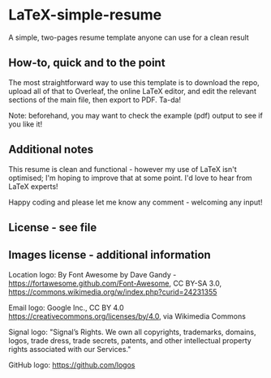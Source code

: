 # LaTeX-simple-resume
A simple, two-pages resume template anyone can use for a clean result

## How-to, quick and to the point
The most straightforward way to use this template is to download the repo, upload all of that to Overleaf, the online LaTeX editor, and edit the relevant sections of the main file, then export to PDF. Ta-da!

Note: beforehand, you may want to check the example (pdf) output to see if you like it!

## Additional notes
This resume is clean and functional - however my use of LaTeX isn't optimised; I'm hoping to improve that at some point. I'd love to hear from LaTeX experts!

Happy coding and please let me know any comment - welcoming any input!

## License - see file
## Images license - additional information
Location logo:
By Font Awesome by Dave Gandy - https://fortawesome.github.com/Font-Awesome, CC BY-SA 3.0, https://commons.wikimedia.org/w/index.php?curid=24231355

Email logo:
Google Inc., CC BY 4.0 <https://creativecommons.org/licenses/by/4.0>, via Wikimedia Commons

Signal logo:
"Signal’s Rights. We own all copyrights, trademarks, domains, logos, trade dress, trade secrets, patents, and other intellectual property rights associated with our Services."

GitHub logo:
https://github.com/logos
